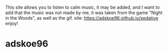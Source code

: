 This site allows you to listen to calm music, it may be added, and I want to add that the music was not made by me, it was taken from the game "Night in the Woods", as well as the gif.
site: https://adskoe96.github.io/sedative
enjoy!
# adskoe96
